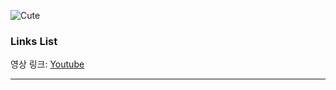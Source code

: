 ![Cute](https://github.com/envybros/nomads-planet/assets/26397779/4f66690e-516a-43bf-b8ff-538e2cd8e390)


### Links List

영상 링크: [Youtube](https://youtu.be/5xdDs5nPkOY?si=pKD8LgQs8rki0LJh)

---

